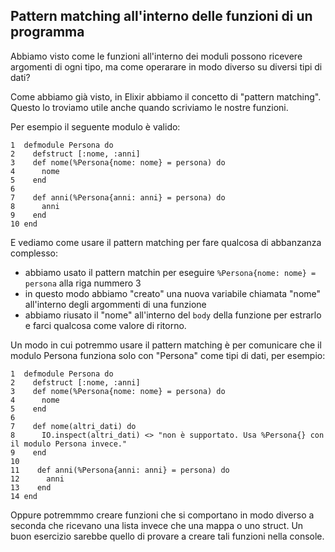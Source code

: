 ## Pattern matching all'interno delle funzioni di un programma


Abbiamo visto come le funzioni all'interno dei moduli possono 
ricevere argomenti di ogni tipo, ma come operarare in modo diverso su diversi 
tipi di dati?

Come abbiamo già visto, in Elixir abbiamo il concetto di "pattern matching". Questo lo troviamo utile anche quando scriviamo le nostre funzioni. 

Per esempio il seguente modulo è valido: 

```
1  defmodule Persona do 
2    defstruct [:nome, :anni]
3    def nome(%Persona{nome: nome} = persona) do
4      nome
5    end
6  
7    def anni(%Persona{anni: anni} = persona) do
8      anni
9    end
10 end
```

E vediamo come usare il pattern matching per fare qualcosa di abbanzanza complesso: 

- abbiamo usato il pattern matchin per eseguire `%Persona{nome: nome} = persona` alla riga nummero 3
- in questo modo abbiamo "creato" una nuova variabile chiamata "nome" all'interno degli argommenti di una funzione
- abbiamo riusato il "nome" all'interno del `body` della funzione per estrarlo e farci qualcosa come valore di ritorno. 

Un modo in cui potremmo usare il pattern matching è per comunicare che il modulo Persona funziona solo con "Persona" come tipi di dati, per esempio: 

```
1  defmodule Persona do 
2    defstruct [:nome, :anni]
3    def nome(%Persona{nome: nome} = persona) do
4      nome
5    end
6
7    def nome(altri_dati) do
8      IO.inspect(altri_dati) <> "non è supportato. Usa %Persona{} con il modulo Persona invece."
9    end
10 
11    def anni(%Persona{anni: anni} = persona) do
12      anni
13    end
14 end
```

Oppure potremmmo creare funzioni che si comportano in modo diverso a seconda che ricevano una lista invece che una mappa o uno struct. Un buon esercizio sarebbe quello di provare a creare tali funzioni nella console. 
